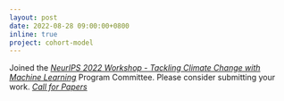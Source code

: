 ```yaml
---
layout: post
date: 2022-08-28 09:00:00+0800
inline: true
project: cohort-model
---
```


Joined the [*NeurIPS 2022 Workshop - Tackling Climate Change with Machine Learning*](https://www.climatechange.ai/events/neurips2022) Program Committee. Please consider submitting your work. [*Call for Papers*](https://www.climatechange.ai/events/neurips2022#call-for-submissions)
